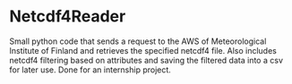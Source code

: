 # Netcdf4Reader
Small python code that sends a request to the AWS of Meteorological Institute of Finland and retrieves the specified netcdf4 file. Also includes netcdf4 filtering based on attributes and saving the filtered data into a csv for later use. Done for an internship project.
